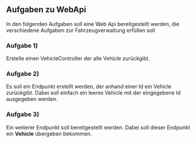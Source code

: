 
## Aufgaben zu WebApi

In den folgenden Aufgaben soll eine Web Api bereitgestellt werden, die verschiedene Aufgaben zur Fahrzeugverwaltung erfüllen soll

### Aufgabe 1)
Erstelle einen VehicleController der alle Vehicle zurückgibt.

### Aufgabe 2) 
Es soll ein Endpunkt erstellt werden, der anhand einer Id ein Vehicle zurückgibt. Dabei soll einfach ein leeres Vehicle mit der eingegebene Id ausgegeben werden.

### Aufgabe 3) 
Ein weiterer Endpunkt soll bereitgestellt werden. Dabei soll dieser Endpunkt ein **Vehicle** übergeben bekommen.

